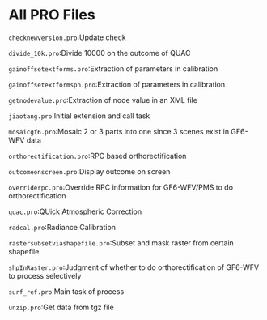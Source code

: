 # All PRO Files
```checknewversion.pro```:Update check

```divide_10k.pro```:Divide 10000 on the outcome of QUAC

```gainoffsetextforms.pro```:Extraction of parameters in calibration

```gainoffsetextformspn.pro```:Extraction of parameters in calibration

```getnodevalue.pro```:Extraction of node value in an XML file

```jiaotang.pro```:Initial extension and call task

```mosaicgf6.pro```:Mosaic 2 or 3 parts into one since 3 scenes exist in GF6-WFV data

```orthorectification.pro```:RPC based orthorectification

```outcomeonscreen.pro```:Display outcome on screen

```overriderpc.pro```:Override RPC information for GF6-WFV/PMS to do orthorectification

```quac.pro```:QUick Atmospheric Correction

```radcal.pro```:Radiance Calibration

```rastersubsetviashapefile.pro```:Subset and mask raster from certain shapefile

```shpInRaster.pro```:Judgment of whether to do orthorectification of GF6-WFV to process selectively

```surf_ref.pro```:Main task of process

```unzip.pro```:Get data from tgz file
